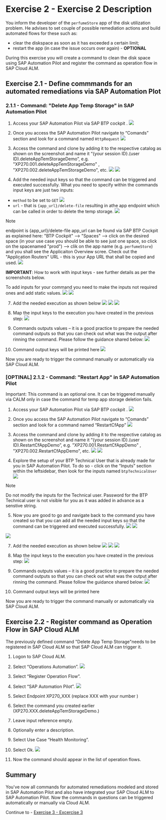 # Exercise 2 - Exercise 2 Description

You inform the developer of the `perfumeStore` app of the disk utilization problem. He advises to set couple of possible remediation actions and build automated flows for these such as: 
- clear the diskspace as soon as it has exceeded a certain limit;
- restart the app (in case the issue occurs over again) - **OPTIONAL**

During this exercise you will create a command to clean the disk space using SAP Automation Pilot and register the command as operation flow in SAP Cloud ALM. 

## Exercise 2.1 - Define commmands for an automated remediations via SAP Automation Plot   

### 2.1.1 - Command: "Delete App Temp Storage" in SAP Automation Pilot 

1. Access your SAP Automation Pilot via SAP BTP cockpit  .
![](./images/01-accessing-automation-pilot.png)

2.	Once you access the SAP Automation Pilot navigate to “Comands” section and look for a command named `HttpRequest`
![](./images/2.1.2-pic-01.png)
   
3.	Access the command and clone by adding it to the respective catalog as shown on the screenshot and name it “{your session ID}.(user ID).deleteAppTemStorageDemo”, e.g. "XP270.001.deleteAppTemStorageDemo" ,  "XP270.002.deleteAppTemStorageDemo", etc.
![](./images/2.1.2-pic-02.png)
![](./images/2.1.2-pic-03.png)

4.	Add the needed input keys so that the command can be triggered and executed successfully.
What you need to specify within the commands input keys are just two inputs:
- `method` to be set to `GET`
![](./images/2.1.2-pic-06.png)
- `url` - that is `{app_url}/delete-file` resulting in athe  app endpoint which can be called in order to delete the temp storage.
![](./images/2.1.2-pic-05.png)

> [!NOTE]
> endpoint is {app_url}/delete-file
> app_url can be found via SAP BTP Cockpit as explained here: "BTP Cockpit" --> "Spaces" --> click on the desired space (in your use case you should be able to see just one space, so click on the spacenamed "prod") --> clik on the app name (e.g. `perfumeStore`) and you shall see the Applicaiton Overview scree. Check out the "Application Routers" URL - this is your App URL that shall be copied and used. 
![](./images/2.1.2-pic-04.png)

**IMPORTANT**: How to work with input keys - see further details as per the screenshots below. 

To add inputs for your command you need to make the inputs not required ones and add static values. 
![](./images/inputKeys_2.6.png)
![](./images/inputKeys_2.7.png)

7.	Add the needed execution as shown below
![](./images/04-02-automation-pilot.png)
![](./images/04-03-automation-pilot.png)
![](./images/2.1.2-pic-07.png)

9.	Map the input keys to the execution you have created in the previous step:
![](./images/2.1.2-pic-08.png)

10.	Commands outputs values  – it is a good practice to prepare the needed command outputs so that you can check out what was the output after rinning the command. Please follow the guidance shared below: 
![](./images/2.1.2-pic-09.png)

12.	Command output keys will be printed here
![](./images/2.1.2-pic-10.png)

Now you are ready to trigger the command manually or automatically via SAP Cloud ALM. 



### [OPTINAL] 2.1.2 - Command: "Restart App" in SAP Automation Pilot 

Important: This command is an optional one. It can be triggered manually via CALM only in case the command for temp app storage deletion fails. 

1. Access your SAP Automation Pilot via SAP BTP cockpit  .
![](./images/01-accessing-automation-pilot.png)
2.	Once you access the SAP Automation Pilot navigate to “Comands” section and look for a command named “RestartCfApp”
![](./images/02-automation-pilot.png)
   
3.	Access the command and clone by adding it to the respective catalog as shown on the screenshot and name it “{your session ID}.(user ID).RestartCfAppDemo”, e.g. "XP270.001.RestartCfAppDemo" ,  "XP270.002.RestartCfAppDemo", etc.
![](./images/03-automation-pilot.png)
![](./images/04-automation-pilot.png)
  	
4.	Explore the setup of your BTP Technical User that is already made for you in SAP Automation Pilot. To do so - click on the “Inputs” section within the leftsidebar, then look for the inputs named `btpTechnicalUser` 
![](./images/05-03-automation-pilot.png)

> [!NOTE]
> Do not modify the inputs for the Technical user. Password for the BTP Technical user is not visible for you as it was added in advance as a senstive string. 

5.	Now you are good to go and navigate back to the command you have created so that you can add all the needed input keys so that the command can be triggered and executed successfully.
![](./images/input-keys-1.png)
![](./images/input-keys-2.png)


![](.images/autopi-functional-overview.png)

7.	Add the needed execution as shown below
![](./images/04-02-automation-pilot.png)
![](./images/04-03-automation-pilot.png)
![](./images/04-04-automation-pilot.png)

9.	Map the input keys to the execution you have created in the previous step:
![](./images/05-automation-pilot.png)

10.	Commands outputs values  – it is a good practice to prepare the needed command outputs so that you can check out what was the output after rinning the command. Please follow the guidance shared below: 
![](./images/06-automation-pilot.png)

12.	Command output keys will be printed here

Now you are ready to trigger the command manually or automatically via SAP Cloud ALM. 



## Exercise 2.2 - Register command as Operation Flow in SAP Cloud ALM  

The previously defined command "Delete App Temp Storage"needs to be registered in SAP Cloud ALM so that SAP Cloud ALM can trigger it. 

1. Logon to SAP Cloud ALM.

2. Select “Operations Automation”.
![](./images/2.2-pic-01.png)

3. Select “Register Operation Flow”.

4. Select “SAP Automation Pilot”.
![](./images/2.2-pic-02.png)

5. Select Endpoint XP270_XXX (replace XXX with your number )

6. Select the command you created earlier (XP270.XXX.deleteAppTemStorageDemo.)

7. Leave input reference empty.

8. Optionally enter a description.

9. Select Use Case “Health Monitoring”.

10. Select Ok.
![](./images/2.2-pic-03.png)

11. Now the command should appear in the list of operation flows. 



## Summary

You've now all commands for automated remediations modeled and stored in SAP Automation Pilot and also have integrated your SAP Cloud ALM to SAP Automation Pilot. Now the commands in questions can be triggered automatically or manually via Cloud ALM. 

Continue to - [Exercise 3 - Excercise 3 ](../ex3/README.md)
